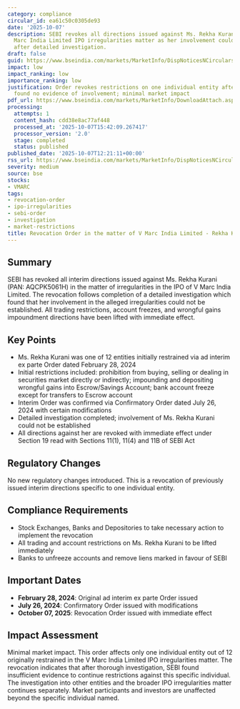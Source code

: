 ```yaml
---
category: compliance
circular_id: ea61c50c0305de93
date: '2025-10-07'
description: SEBI revokes all directions issued against Ms. Rekha Kurani in the V
  Marc India Limited IPO irregularities matter as her involvement could not be established
  after detailed investigation.
draft: false
guid: https://www.bseindia.com/markets/MarketInfo/DispNoticesNCirculars.aspx?Noticeid={4859595E-5A13-4DCB-BF1F-FC0551C92AC5}&noticeno=20251007-30&dt=10/07/2025&icount=30&totcount=76&flag=0
impact: low
impact_ranking: low
importance_ranking: low
justification: Order revokes restrictions on one individual entity after investigation
  found no evidence of involvement; minimal market impact
pdf_url: https://www.bseindia.com/markets/MarketInfo/DownloadAttach.aspx?id=20251007-30&attachedId=b57d0b9a-8e3e-40ac-a8bf-14236dea4142
processing:
  attempts: 1
  content_hash: cdd38e8ac77af448
  processed_at: '2025-10-07T15:42:09.267417'
  processor_version: '2.0'
  stage: completed
  status: published
published_date: '2025-10-07T12:21:11+00:00'
rss_url: https://www.bseindia.com/markets/MarketInfo/DispNoticesNCirculars.aspx?Noticeid={4859595E-5A13-4DCB-BF1F-FC0551C92AC5}&noticeno=20251007-30&dt=10/07/2025&icount=30&totcount=76&flag=0
severity: medium
source: bse
stocks:
- VMARC
tags:
- revocation-order
- ipo-irregularities
- sebi-order
- investigation
- market-restrictions
title: Revocation Order in the matter of V Marc India Limited - Rekha Kurani
---
```


## Summary

SEBI has revoked all interim directions issued against Ms. Rekha Kurani (PAN: AQCPK5061H) in the matter of irregularities in the IPO of V Marc India Limited. The revocation follows completion of a detailed investigation which found that her involvement in the alleged irregularities could not be established. All trading restrictions, account freezes, and wrongful gains impoundment directions have been lifted with immediate effect.

## Key Points

- Ms. Rekha Kurani was one of 12 entities initially restrained via ad interim ex parte Order dated February 28, 2024
- Initial restrictions included: prohibition from buying, selling or dealing in securities market directly or indirectly; impounding and depositing wrongful gains into Escrow/Savings Account; bank account freeze except for transfers to Escrow account
- Interim Order was confirmed via Confirmatory Order dated July 26, 2024 with certain modifications
- Detailed investigation completed; involvement of Ms. Rekha Kurani could not be established
- All directions against her are revoked with immediate effect under Section 19 read with Sections 11(1), 11(4) and 11B of SEBI Act

## Regulatory Changes

No new regulatory changes introduced. This is a revocation of previously issued interim directions specific to one individual entity.

## Compliance Requirements

- Stock Exchanges, Banks and Depositories to take necessary action to implement the revocation
- All trading and account restrictions on Ms. Rekha Kurani to be lifted immediately
- Banks to unfreeze accounts and remove liens marked in favour of SEBI

## Important Dates

- **February 28, 2024**: Original ad interim ex parte Order issued
- **July 26, 2024**: Confirmatory Order issued with modifications
- **October 07, 2025**: Revocation Order issued with immediate effect

## Impact Assessment

Minimal market impact. This order affects only one individual entity out of 12 originally restrained in the V Marc India Limited IPO irregularities matter. The revocation indicates that after thorough investigation, SEBI found insufficient evidence to continue restrictions against this specific individual. The investigation into other entities and the broader IPO irregularities matter continues separately. Market participants and investors are unaffected beyond the specific individual named.